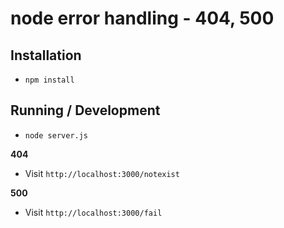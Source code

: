 node error handling - 404, 500
==============================

## Installation

* `npm install`

## Running / Development

* `node server.js`

**404**

* Visit `http://localhost:3000/notexist`

**500**

* Visit `http://localhost:3000/fail`


